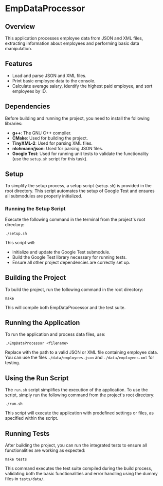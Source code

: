 # EmpDataProcessor

## Overview
This application processes employee data from JSON and XML files, extracting information about employees and performing basic data manipulation.

## Features
- Load and parse JSON and XML files.
- Print basic employee data to the console.
- Calculate average salary, identify the highest paid employee, and sort employees by ID.

## Dependencies
Before building and running the project, you need to install the following libraries:
- **g++**: The GNU C++ compiler.
- **CMake**: Used for building the project.
- **TinyXML-2**: Used for parsing XML files.
- **nlohmann/json**: Used for parsing JSON files.
- **Google Test**: Used for running unit tests to validate the functionality (use the `setup.sh` script for this task).

## Setup
To simplify the setup process, a setup script (`setup.sh`) is provided in the root directory. This script automates the setup of Google Test and ensures all submodules are properly initialized.

### Running the Setup Script
Execute the following command in the terminal from the project's root directory:

```
./setup.sh
```

This script will:
- Initialize and update the Google Test submodule.
- Build the Google Test library necessary for running tests.
- Ensure all other project dependencies are correctly set up.

## Building the Project
To build the project, run the following command in the root directory:

```
make
```

This will compile both EmpDataProcessor and the test suite.

## Running the Application
To run the application and process data files, use:

```
./EmpDataProcessor <filename>
```

Replace <filename> with the path to a valid JSON or XML file containing employee data. You can use the files `./data/employees.json` and `./data/employees.xml` for testing.

## Using the Run Script
The `run.sh` script simplifies the execution of the application. To use the script, simply run the following command from the project's root directory:

```
./run.sh
```

This script will execute the application with predefined settings or files, as specified within the script.

## Running Tests
After building the project, you can run the integrated tests to ensure all functionalities are working as expected:

```
make tests
```

This command executes the test suite compiled during the build process, validating both the basic functionalities and error handling using the dummy files in `tests/data/`.